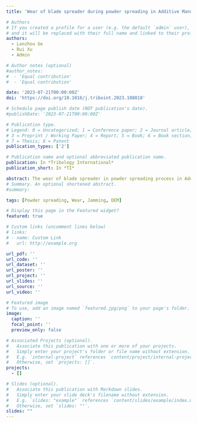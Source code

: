 ```yaml
---
title: 'Wear of blade spreader during powder spreading in Additive Manufacturing'

# Authors
# If you created a profile for a user (e.g. the default `admin` user), write the username (folder name) here
# and it will be replaced with their full name and linked to their profile.
authors:
  - Lanzhou Ge
  - Rui Xu
  - Admin

# Author notes (optional)
#author_notes:
#  - 'Equal contribution'
#  - 'Equal contribution'

date: '2023-07-21T00:00:00Z'
doi: 'https://doi.org/10.1016/j.triboint.2023.108818'

# Schedule page publish date (NOT publication's date).
#publishDate: '2023-07-21T00:00:00Z'

# Publication type.
# Legend: 0 = Uncategorized; 1 = Conference paper; 2 = Journal article;
# 3 = Preprint / Working Paper; 4 = Report; 5 = Book; 6 = Book section;
# 7 = Thesis; 8 = Patent
publication_types: ['2']

# Publication name and optional abbreviated publication name.
publication: In *Tribology International*
publication_short: In *TI*

abstract: The wear of blade spreader in powder spreading process in Additive Manufacturing is explored by experiment and numerical simulation using Discrete Element Method. The results identify a new mechanism for the wear of blade spreader, i.e. transient jamming of particles. Significant wear of blade spreader could be observed when the gap between the spreader and base is less than 2 times of particle diameter D90. The wear depth is more sensitive to particle interlocking than particle cohesion. Large wear depth or a long scratch could be induced by bumps or spatters on the base. The wear mainly occurs at the front bottom surface of the blade spreader. A simple method is proposed to reduce the wear of the blade spreader.
# Summary. An optional shortened abstract.
#summary: 

tags: [Powder spreading, Wear, Jamming, DEM]

# Display this page in the Featured widget?
featured: true

# Custom links (uncomment lines below)
# links:
# - name: Custom Link
#   url: http://example.org

url_pdf: ''
url_code: ''
url_dataset: ''
url_poster: ''
url_project: ''
url_slides: ''
url_source: ''
url_video: ''

# Featured image
# To use, add an image named `featured.jpg/png` to your page's folder.
image:
  caption: ''
  focal_point: ''
  preview_only: false

# Associated Projects (optional).
#   Associate this publication with one or more of your projects.
#   Simply enter your project's folder or file name without extension.
#   E.g. `internal-project` references `content/project/internal-project/index.md`.
#   Otherwise, set `projects: []`.
projects:
  - []

# Slides (optional).
#   Associate this publication with Markdown slides.
#   Simply enter your slide deck's filename without extension.
#   E.g. `slides: "example"` references `content/slides/example/index.md`.
#   Otherwise, set `slides: ""`.
slides: ""
---
```



